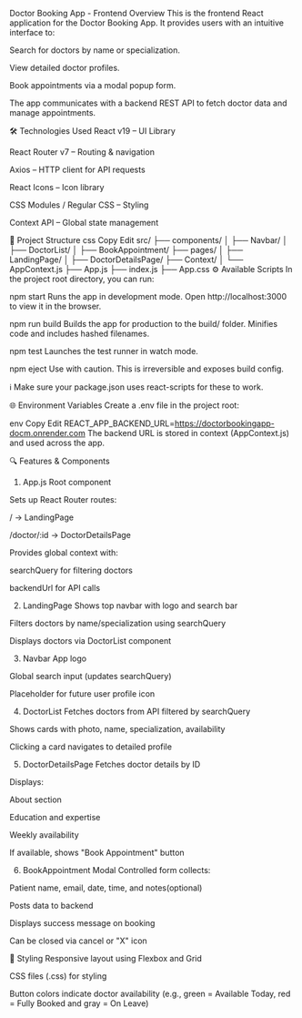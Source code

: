 Doctor Booking App - Frontend
Overview
This is the frontend React application for the Doctor Booking App. It provides users with an intuitive interface to:

Search for doctors by name or specialization.

View detailed doctor profiles.

Book appointments via a modal popup form.

The app communicates with a backend REST API to fetch doctor data and manage appointments.

🛠️ Technologies Used
React v19 – UI Library

React Router v7 – Routing & navigation

Axios – HTTP client for API requests

React Icons – Icon library

CSS Modules / Regular CSS – Styling

Context API – Global state management

📁 Project Structure
css
Copy
Edit
src/
├── components/
│   ├── Navbar/
│   ├── DoctorList/
│   ├── BookAppointment/
├── pages/
│   ├── LandingPage/
│   ├── DoctorDetailsPage/
├── Context/
│   └── AppContext.js
├── App.js
├── index.js
├── App.css
⚙️ Available Scripts
In the project root directory, you can run:

npm start
Runs the app in development mode.
Open http://localhost:3000 to view it in the browser.

npm run build
Builds the app for production to the build/ folder.
Minifies code and includes hashed filenames.

npm test
Launches the test runner in watch mode.

npm eject
Use with caution. This is irreversible and exposes build config.

ℹ️ Make sure your package.json uses react-scripts for these to work.

🌐 Environment Variables
Create a .env file in the project root:

env
Copy
Edit
REACT_APP_BACKEND_URL=https://doctorbookingapp-docm.onrender.com
The backend URL is stored in context (AppContext.js) and used across the app.

🔍 Features & Components
1. App.js
Root component

Sets up React Router routes:

/ → LandingPage

/doctor/:id → DoctorDetailsPage

Provides global context with:

searchQuery for filtering doctors

backendUrl for API calls

2. LandingPage
Shows top navbar with logo and search bar

Filters doctors by name/specialization using searchQuery

Displays doctors via DoctorList component

3. Navbar
App logo

Global search input (updates searchQuery)

Placeholder for future user profile icon

4. DoctorList
Fetches doctors from API filtered by searchQuery

Shows cards with photo, name, specialization, availability

Clicking a card navigates to detailed profile

5. DoctorDetailsPage
Fetches doctor details by ID

Displays:

About section

Education and expertise

Weekly availability

If available, shows "Book Appointment" button

6. BookAppointment Modal
Controlled form collects:

Patient name, email, date, time, and notes(optional)

Posts data to backend

Displays success message on booking

Can be closed via cancel or "X" icon

🎨 Styling
Responsive layout using Flexbox and Grid

CSS files (.css) for styling

Button colors indicate doctor availability (e.g., green = Available Today, red = Fully Booked and gray = On Leave)

